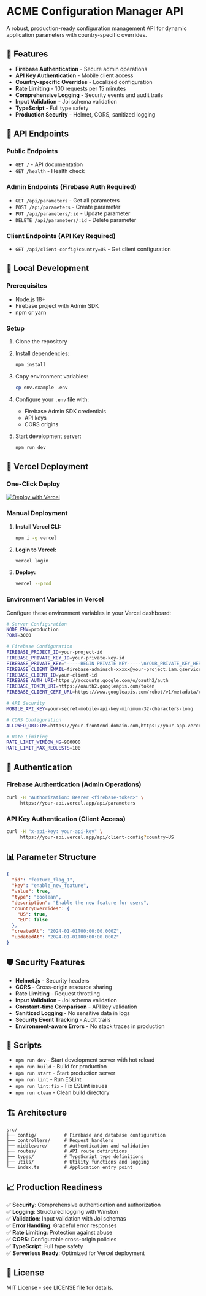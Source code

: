 # ACME Configuration Manager API

A robust, production-ready configuration management API for dynamic application parameters with country-specific overrides.

## 🚀 Features

- **Firebase Authentication** - Secure admin operations
- **API Key Authentication** - Mobile client access
- **Country-specific Overrides** - Localized configuration
- **Rate Limiting** - 100 requests per 15 minutes
- **Comprehensive Logging** - Security events and audit trails
- **Input Validation** - Joi schema validation
- **TypeScript** - Full type safety
- **Production Security** - Helmet, CORS, sanitized logging

## 📡 API Endpoints

### Public Endpoints
- `GET /` - API documentation
- `GET /health` - Health check

### Admin Endpoints (Firebase Auth Required)
- `GET /api/parameters` - Get all parameters
- `POST /api/parameters` - Create parameter
- `PUT /api/parameters/:id` - Update parameter
- `DELETE /api/parameters/:id` - Delete parameter

### Client Endpoints (API Key Required)
- `GET /api/client-config?country=US` - Get client configuration

## 🔧 Local Development

### Prerequisites
- Node.js 18+
- Firebase project with Admin SDK
- npm or yarn

### Setup
1. Clone the repository
2. Install dependencies:
   ```bash
   npm install
   ```

3. Copy environment variables:
   ```bash
   cp env.example .env
   ```

4. Configure your `.env` file with:
   - Firebase Admin SDK credentials
   - API keys
   - CORS origins

5. Start development server:
   ```bash
   npm run dev
   ```

## 🚀 Vercel Deployment

### One-Click Deploy
[![Deploy with Vercel](https://vercel.com/button)](https://vercel.com/new/clone?repository-url=https://github.com/your-username/acme-configuration-manager-api)

### Manual Deployment

1. **Install Vercel CLI:**
   ```bash
   npm i -g vercel
   ```

2. **Login to Vercel:**
   ```bash
   vercel login
   ```

3. **Deploy:**
   ```bash
   vercel --prod
   ```

### Environment Variables in Vercel

Configure these environment variables in your Vercel dashboard:

```bash
# Server Configuration
NODE_ENV=production
PORT=3000

# Firebase Configuration
FIREBASE_PROJECT_ID=your-project-id
FIREBASE_PRIVATE_KEY_ID=your-private-key-id
FIREBASE_PRIVATE_KEY="-----BEGIN PRIVATE KEY-----\nYOUR_PRIVATE_KEY_HERE\n-----END PRIVATE KEY-----\n"
FIREBASE_CLIENT_EMAIL=firebase-adminsdk-xxxxx@your-project.iam.gserviceaccount.com
FIREBASE_CLIENT_ID=your-client-id
FIREBASE_AUTH_URI=https://accounts.google.com/o/oauth2/auth
FIREBASE_TOKEN_URI=https://oauth2.googleapis.com/token
FIREBASE_CLIENT_CERT_URL=https://www.googleapis.com/robot/v1/metadata/x509/firebase-adminsdk-xxxxx%40your-project.iam.gserviceaccount.com

# API Security
MOBILE_API_KEY=your-secret-mobile-api-key-minimum-32-characters-long

# CORS Configuration
ALLOWED_ORIGINS=https://your-frontend-domain.com,https://your-app.vercel.app

# Rate Limiting
RATE_LIMIT_WINDOW_MS=900000
RATE_LIMIT_MAX_REQUESTS=100
```

## 🔐 Authentication

### Firebase Authentication (Admin Operations)
```bash
curl -H "Authorization: Bearer <firebase-token>" \
     https://your-api.vercel.app/api/parameters
```

### API Key Authentication (Client Access)
```bash
curl -H "x-api-key: your-api-key" \
     https://your-api.vercel.app/api/client-config?country=US
```

## 📊 Parameter Structure

```json
{
  "id": "feature_flag_1",
  "key": "enable_new_feature",
  "value": true,
  "type": "boolean",
  "description": "Enable the new feature for users",
  "countryOverrides": {
    "US": true,
    "EU": false
  },
  "createdAt": "2024-01-01T00:00:00.000Z",
  "updatedAt": "2024-01-01T00:00:00.000Z"
}
```

## 🛡️ Security Features

- **Helmet.js** - Security headers
- **CORS** - Cross-origin resource sharing
- **Rate Limiting** - Request throttling
- **Input Validation** - Joi schema validation
- **Constant-time Comparison** - API key validation
- **Sanitized Logging** - No sensitive data in logs
- **Security Event Tracking** - Audit trails
- **Environment-aware Errors** - No stack traces in production

## 📝 Scripts

- `npm run dev` - Start development server with hot reload
- `npm run build` - Build for production
- `npm run start` - Start production server
- `npm run lint` - Run ESLint
- `npm run lint:fix` - Fix ESLint issues
- `npm run clean` - Clean build directory

## 🏗️ Architecture

```
src/
├── config/          # Firebase and database configuration
├── controllers/     # Request handlers
├── middleware/      # Authentication and validation
├── routes/          # API route definitions
├── types/           # TypeScript type definitions
├── utils/           # Utility functions and logging
└── index.ts         # Application entry point
```

## 📈 Production Readiness

✅ **Security**: Comprehensive authentication and authorization  
✅ **Logging**: Structured logging with Winston  
✅ **Validation**: Input validation with Joi schemas  
✅ **Error Handling**: Graceful error responses  
✅ **Rate Limiting**: Protection against abuse  
✅ **CORS**: Configurable cross-origin policies  
✅ **TypeScript**: Full type safety  
✅ **Serverless Ready**: Optimized for Vercel deployment  

## 📄 License

MIT License - see LICENSE file for details. 